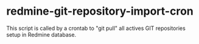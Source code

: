 redmine-git-repository-import-cron
==================================

This script is called by a crontab to "git pull" all actives GIT repositories setup in Redmine database.

